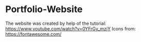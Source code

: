 # Portfolio-Website

The website was created by help of the tutorial: https://www.youtube.com/watch?v=0YFrGy_mzjY
Icons from: https://fontawesome.com/